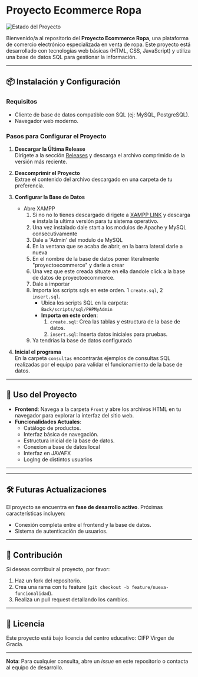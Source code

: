 # Proyecto Ecommerce Ropa

![Estado del Proyecto](https://img.shields.io/badge/Estado-En%20Desarrollo-yellow)

Bienvenido/a al repositorio del **Proyecto Ecommerce Ropa**, una plataforma de comercio electrónico especializada en venta de ropa. Este proyecto está desarrollado con tecnologías web básicas (HTML, CSS, JavaScript) y utiliza una base de datos SQL para gestionar la información.

---

## 📦 Instalación y Configuración

### Requisitos
- Cliente de base de datos compatible con SQL (ej: MySQL, PostgreSQL).
- Navegador web moderno.

### Pasos para Configurar el Proyecto

1. **Descargar la Última Release**  
   Dirígete a la sección [Releases](https://github.com/BatlloseraDev/Proyecto_EcommerceRopa/releases) y descarga el archivo comprimido de la versión más reciente.

2. **Descomprimir el Proyecto**  
   Extrae el contenido del archivo descargado en una carpeta de tu preferencia.

3. **Configurar la Base de Datos**
   - Abre XAMPP
     1. Si no no lo tienes descargado dirigete a [XAMPP LINK](https://www.apachefriends.org/es/index.html) y descarga e instala la ultima versión para tu sistema operativo.
     2. Una vez instalado dale start a los modulos de Apache y MySQL consecutivamente
     3. Dale a 'Admin' del modulo de MySQL
     4. En la ventana que se acaba de abrir, en la barra lateral darle a nueva
     5. En el nombre de la base de datos poner literalmente "proyectoecommerce" y darle a crear
     6. Una vez que este creada situate en ella dandole click a la base de datos de proyectoecommerce.
     7. Dale a importar
     8. Importa los scripts sqls en este orden. 1 `create.sql`, 2 `insert.sql`.
        - Ubica los scripts SQL en la carpeta:  
           `Back/scripts/sql/PHPMyAdmin`
        - **Importa en este orden**:
            1. `create.sql`: Crea las tablas y estructura de la base de datos.
            2. `insert.sql`: Inserta datos iniciales para pruebas.
     9. Ya tendrías la base de datos configurada
4. **Inicial el programa**  
   En la carpeta `consultas` encontrarás ejemplos de consultas SQL realizadas por el equipo para validar el funcionamiento de la base de datos.

---

## 🚀 Uso del Proyecto

- **Frontend**: Navega a la carpeta `Front` y abre los archivos HTML en tu navegador para explorar la interfaz del sitio web.
- **Funcionalidades Actuales**:
  - Catálogo de productos.
  - Interfaz básica de navegación.
  - Estructura inicial de la base de datos.
  - Conexion a base de datos local
  - Interfaz en JAVAFX
  - LogIng de distintos usuarios

---


---

## 🛠️ Futuras Actualizaciones

El proyecto se encuentra en **fase de desarrollo activo**. Próximas características incluyen:
- Conexión completa entre el frontend y la base de datos.
- Sistema de autenticación de usuarios.

---

## 🤝 Contribución

Si deseas contribuir al proyecto, por favor:
1. Haz un fork del repositorio.
2. Crea una rama con tu feature (`git checkout -b feature/nueva-funcionalidad`).
3. Realiza un pull request detallando los cambios.

---

## 📄 Licencia

Este proyecto está bajo licencia del centro educativo: CIFP Virgen de Gracia. 

---

**Nota**: Para cualquier consulta, abre un *issue* en este repositorio o contacta al equipo de desarrollo.


